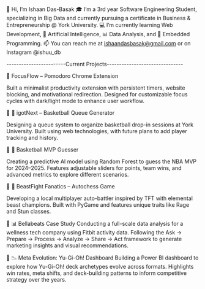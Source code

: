👋 Hi, I’m Ishaan Das-Basak
🎓 I’m a 3rd year Software Engineering Student, specializing in Big Data and currently pursuing a certificate in Business & Entrepreneurship @ York University.
💻 I’m currently learning Web Development, 🤖 Artificial Intelligence, 📊 Data Analysis, and 🔧 Embedded Programming.
📫 You can reach me at ishaandasbasak@gmail.com or on Instagram @ishuu_db

------------------------Current Projects-------------------------------


🔹 FocusFlow – Pomodoro Chrome Extension

Built a minimalist productivity extension with persistent timers, website blocking, and motivational redirection.
Designed for customizable focus cycles with dark/light mode to enhance user workflow.

🔸 🏀 igotNext – Basketball Queue Generator

Designing a queue system to organize basketball drop-in sessions at York University.
Built using web technologies, with future plans to add player tracking and history.

🔸 🔮 Basketball MVP Guesser

Creating a predictive AI model using Random Forest to guess the NBA MVP for 2024–2025.
Features adjustable sliders for points, team wins, and advanced metrics to explore different scenarios.

🔸 🐾 BeastFight Fanatics – Autochess Game

Developing a local multiplayer auto-battler inspired by TFT with elemental beast champions.
Built with PyGame and features unique traits like Rage and Stun classes.

🔸 📊 Bellabeats Case Study
Conducting a full-scale data analysis for a wellness tech company using Fitbit activity data.
Following the Ask → Prepare → Process → Analyze → Share → Act framework to generate marketing insights and visual recommendations.

🔸 📉 Meta Evolution: Yu-Gi-Oh! Dashboard
Building a Power BI dashboard to explore how Yu-Gi-Oh! deck archetypes evolve across formats.
Highlights win rates, meta shifts, and deck-building patterns to inform competitive strategy over the years. 

